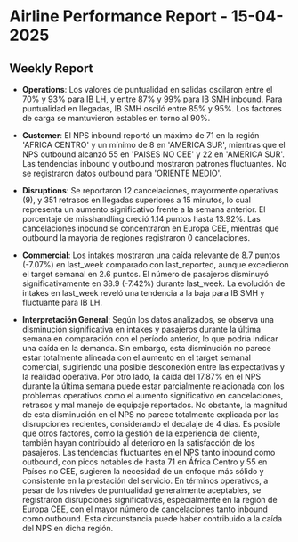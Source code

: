 # Airline Performance Report - 15-04-2025

## Weekly Report

- **Operations**: Los valores de puntualidad en salidas oscilaron entre el 70% y 93% para IB LH, y entre 87% y 99% para IB SMH inbound. Para puntualidad en llegadas, IB SMH osciló entre 85% y 95%. Los factores de carga se mantuvieron estables en torno al 90%.

- **Customer**: El NPS inbound reportó un máximo de 71 en la región 'AFRICA CENTRO' y un mínimo de 8 en 'AMERICA SUR', mientras que el NPS outbound alcanzó 55 en 'PAISES NO CEE' y 22 en 'AMERICA SUR'. Las tendencias inbound y outbound mostraron patrones fluctuantes. No se registraron datos outbound para 'ORIENTE MEDIO'.

- **Disruptions**: Se reportaron 12 cancelaciones, mayormente operativas (9), y 351 retrasos en llegadas superiores a 15 minutos, lo cual representa un aumento significativo frente a la semana anterior. El porcentaje de misshandling creció 1.14 puntos hasta 13.92%. Las cancelaciones inbound se concentraron en Europa CEE, mientras que outbound la mayoría de regiones registraron 0 cancelaciones.

- **Commercial**: Los intakes mostraron una caída relevante de 8.7 puntos (-7.07%) en last_week comparado con last_reported, aunque excedieron el target semanal en 2.6 puntos. El número de pasajeros disminuyó significativamente en 38.9 (-7.42%) durante last_week. La evolución de intakes en last_week reveló una tendencia a la baja para IB SMH y fluctuante para IB LH.

- **Interpretación General**: Según los datos analizados, se observa una disminución significativa en intakes y pasajeros durante la última semana en comparación con el período anterior, lo que podría indicar una caída en la demanda. Sin embargo, esta disminución no parece estar totalmente alineada con el aumento en el target semanal comercial, sugiriendo una posible desconexión entre las expectativas y la realidad operativa. Por otro lado, la caída del 17.87% en el NPS durante la última semana puede estar parcialmente relacionada con los problemas operativos como el aumento significativo en cancelaciones, retrasos y mal manejo de equipaje reportados. No obstante, la magnitud de esta disminución en el NPS no parece totalmente explicada por las disrupciones recientes, considerando el decalaje de 4 días. Es posible que otros factores, como la gestión de la experiencia del cliente, también hayan contribuido al deterioro en la satisfacción de los pasajeros. Las tendencias fluctuantes en el NPS tanto inbound como outbound, con picos notables de hasta 71 en África Centro y 55 en Países no CEE, sugieren la necesidad de un enfoque más sólido y consistente en la prestación del servicio. En términos operativos, a pesar de los niveles de puntualidad generalmente aceptables, se registraron disrupciones significativas, especialmente en la región de Europa CEE, con el mayor número de cancelaciones tanto inbound como outbound. Esta circunstancia puede haber contribuido a la caída del NPS en dicha región.

